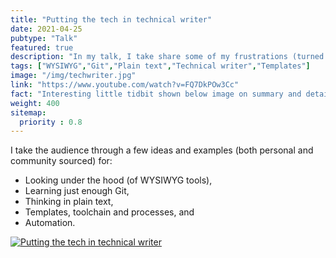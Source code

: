 ```yaml
---
title: "Putting the tech in technical writer"
date: 2021-04-25
pubtype: "Talk"
featured: true
description: "In my talk, I take share some of my frustrations (turned into learnings) on how technical writers can bring their tech game to the table when it comes to products, and make a huge impact by establishing documentation tools, processes and workflows."
tags: ["WYSIWYG","Git","Plain text","Technical writer","Templates"]
image: "/img/techwriter.jpg"
link: "https://www.youtube.com/watch?v=FQ7DkPOw3Cc"
fact: "Interesting little tidbit shown below image on summary and detail page"
weight: 400
sitemap:
  priority : 0.8
---
```



I take the audience through a few ideas and examples (both personal and community sourced) for:

- Looking under the hood (of WYSIWYG tools),
- Learning just enough Git,
- Thinking in plain text,
- Templates, toolchain and processes, and
- Automation.

[![Putting the tech in technical writer](/img/tw-video.jpg)](https://www.youtube.com/watch?v=FQ7DkPOw3Cc)